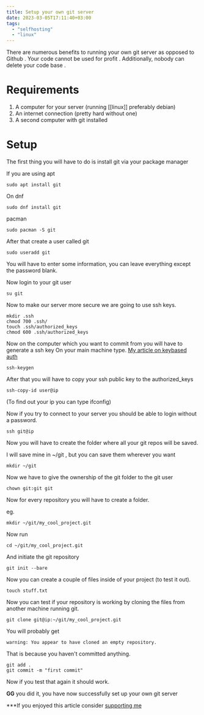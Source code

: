```yaml
---
title: Setup your own git server
date: 2023-03-05T17:11:40+03:00
tags:
  - "selfhosting"
  - "linux"
---
```

There are numerous benefits to running your own git server as opposed to Github . Your code cannot be used for profit . Additionally, nobody can delete your code base .

# Requirements
1. A computer for your server (running [[linux]] preferably debian)
2. An internet connection (pretty hard without one)
3. A second computer with git installed

# Setup
The first thing you will have to do is install git via your package manager

If you are using apt

`sudo apt install git`

On dnf

`sudo dnf install git`

pacman

`sudo pacman -S git`

After that create a user called git

`sudo useradd git`

You will have to enter some information, you can leave everything except the password blank.

Now login to your git user

`su git`

Now to make our server more secure we are going to use ssh keys.
```
mkdir .ssh
chmod 700 .ssh/
touch .ssh/authorized_keys
chmod 600 .ssh/authorized_keys
```

Now on the computer which you want to commit from you will have to generate a ssh key
On your main machine type.
[My article on keybased auth](../sssh)

`ssh-keygen`

After that you will have to copy your ssh public key to the authorized_keys

`ssh-copy-id user@ip`

(To find out your ip you can type ifconfig)

Now if you try to connect to your server you should be able to login without a password.

`ssh git@ip`

Now you will have to create the folder where all your git repos will be saved.

I will save mine in ~/git , but you can save them wherever you want

`mkdir ~/git`

Now we have to give the ownership of the git folder to the git user

`chown git:git git`

Now for every repository you will have to create a folder.

eg.

`mkdir ~/git/my_cool_project.git`

Now run 

`cd ~/git/my_cool_project.git`

And initiate the git repository

`git init --bare`

Now you can create a couple of files inside of your project (to test it out).

`touch stuff.txt`

Now you can test if your repository is working by cloning the files from another machine running git.

`git clone git@ip:~/git/my_cool_project.git`

You will probably get

`warning: You appear to have cloned an empty repository.`

That is because you haven't committed anything.

```
git add .
git commit -m "first commit"
```

Now if you test that again it should work.

**GG** you did it, you have now successfully set up your own git server

***If you enjoyed this article consider [supporting me](https://4rkal.com/donate)

